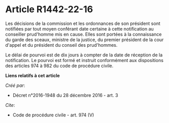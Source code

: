 # Article R1442-22-16

Les décisions de la commission et les ordonnances de son président sont notifiées par tout moyen conférant date certaine à
cette notification au conseiller prud'homme mis en cause. Elles sont portées à la connaissance du garde des sceaux, ministre
de la justice, du premier président de la cour d'appel et du président du conseil des prud'hommes. 

Le délai de pourvoi est de dix jours à compter de la date de réception de la notification. Le pourvoi est formé et instruit
conformément aux dispositions des articles 974 à 982 du code de procédure civile.

**Liens relatifs à cet article**

_Créé par_:

  - Décret n°2016-1948 du 28 décembre 2016 - art. 3

_Cite_:

  - Code de procédure civile - art. 974 (V)
